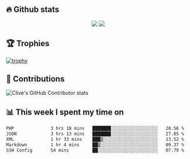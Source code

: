 ## &#128293; Github stats

<!-- GitHub Readme Streak Stats - https://github.com/DenverCoder1/github-readme-streak-stats -->
<p align="center">

<picture>
  <source 
    srcset="https://github-readme-stats.vercel.app/api?username=clivewalkden&count_private=true&show_icons=true&theme=darcula"
    media="(prefers-color-scheme: dark)"
  />
  <source
    srcset="https://github-readme-stats.vercel.app/api?username=clivewalkden&count_private=true&show_icons=true&theme=calm"
    media="(prefers-color-scheme: light), (prefers-color-scheme: no-preference)"
  />
  <img src="https://github-readme-stats.vercel.app/api?username=clivewalkden&count_private=true&show_icons=true&theme=darcula" />
</picture>

<a href="https://git.io/streak-stats" target="_blank">
  <img src="http://github-readme-streak-stats.herokuapp.com?user=clivewalkden&theme=darcula&date_format=j%20M%5B%20Y%5D" />
</a>

</p>

## &#127942; Trophies
[![trophy](https://github-profile-trophy.vercel.app/?username=clivewalkden&theme=onedark)](https://github.com/clivewalkden/github-profile-trophy)

## &#129309; Contributions
![Clive's GitHub Contributor stats](https://github-contributor-stats.vercel.app/api?username=clivewalkden)

## &#128202; This week I spent my time on
<!--START_SECTION:waka-->

```txt
PHP              3 hrs 18 mins   ███████░░░░░░░░░░░░░░░░░░   28.56 %
JSON             3 hrs 13 mins   ███████░░░░░░░░░░░░░░░░░░   27.85 %
XML              1 hr 33 mins    ███▒░░░░░░░░░░░░░░░░░░░░░   13.52 %
Markdown         1 hr 4 mins     ██▒░░░░░░░░░░░░░░░░░░░░░░   09.37 %
SSH Config       54 mins         ██░░░░░░░░░░░░░░░░░░░░░░░   07.79 %
```

<!--END_SECTION:waka-->
